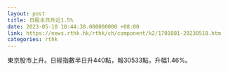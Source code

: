 ```yaml
---
layout: post
title: 日股半日升近1.5%
date: 2023-05-18 10:44:38.000000000 +08:00
link: https://news.rthk.hk/rthk/ch/component/k2/1701081-20230518.htm
categories: rthk
---
```


東京股市上升。日經指數半日升440點，報30533點，升幅1.46%。
